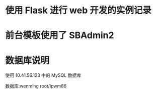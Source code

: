 # 使用 Flask 进行 web 开发的实例记录

# 前台模板使用了 SBAdmin2

# 数据库说明

使用 10.41.56.123 中的 MySQL 数据库

数据库:wenming
root/lpwm86
